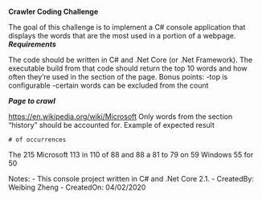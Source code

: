 ﻿**Crawler Coding Challenge**

The goal of this challenge is to implement a C# console application that displays the words that are the most used in a portion of a webpage.
***Requirements***

The code should be written in C# and .Net Core (or .Net Framework).
The executable build from that code should return the top 10 words and how often they’re used in the section of the page.
Bonus points:
-top is configurable
-certain words can be excluded from the count

***Page to crawl***

https://en.wikipedia.org/wiki/Microsoft
Only words from the section “history” should be accounted for.
Example of expected result

	# of occurrences
The	215
Microsoft	113
in	110
of	88
and	88
a	81
to	79
on	59
Windows	55
for	50

Notes: 
	- This console project written in C# and .Net Core 2.1. 
	- CreatedBy: Weibing Zheng
	- CreatedOn: 04/02/2020